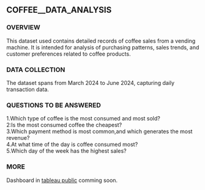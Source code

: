 ## COFFEE__DATA_ANALYSIS

### OVERVIEW
This dataset used contains detailed records of coffee sales from a vending machine. It is intended for analysis of purchasing patterns, sales trends, and customer preferences related to coffee products.

### DATA COLLECTION
The dataset spans from March 2024 to June 2024, capturing daily transaction data.

### QUESTIONS TO BE ANSWERED
1.Which type of coffee is the most consumed and most sold?</br>
2:Is the most consumed coffee the cheapest?</br>
3.Which payment method is most common,and which generates the most revenue?</br>
4.At what time of the day is coffee consumed most?</br>
5.Which day of the week has the highest sales?

### MORE
Dashboard in [tableau public]() comming soon.
